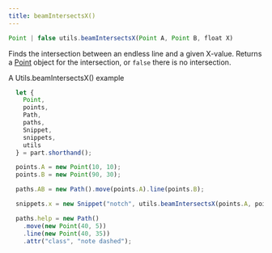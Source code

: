 ```yaml
---
title: beamIntersectsX()
---
```


```js
Point | false utils.beamIntersectsX(Point A, Point B, float X)
```

Finds the intersection between an endless line and a given X-value. Returns a [Point](#point) object
for the intersection, or `false` there is no intersection.

<Example part="utils_beamintersectsx">
A Utils.beamIntersectsX() example
</Example>

```js
  let {
    Point,
    points,
    Path,
    paths,
    Snippet,
    snippets,
    utils
  } = part.shorthand();

  points.A = new Point(10, 10);
  points.B = new Point(90, 30);

  paths.AB = new Path().move(points.A).line(points.B);

  snippets.x = new Snippet("notch", utils.beamIntersectsX(points.A, points.B, 40));

  paths.help = new Path()
    .move(new Point(40, 5))
    .line(new Point(40, 35))
    .attr("class", "note dashed");
```

